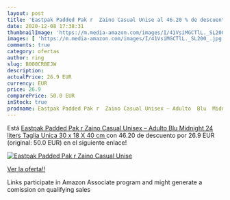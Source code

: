 ```yaml
---
layout: post
title: 'Eastpak Padded Pak r  Zaino Casual Unise al 46.20 % de descuento'
date: 2020-12-08 17:38:31
thumbnailImage: 'https://m.media-amazon.com/images/I/41VsiMGCTlL._SL200_.jpg'
images: [ 'https://m.media-amazon.com/images/I/41VsiMGCTlL._SL200_.jpg' ]
comments: true
category: ofertas
author: ring
slug: B000CRBEJW
description:
actualPrice: 26.9 EUR
currency: EUR
price: 26.9
comparePrice: 50.0 EUR
inStock: true
prodname: Eastpak Padded Pak r  Zaino Casual Unisex – Adulto  Blu  Midnight   24 liters  Taglia Unica  30 x 18 X 40 cm 
---
```


Está [Eastpak Padded Pak r  Zaino Casual Unisex – Adulto  Blu  Midnight   24 liters  Taglia Unica  30 x 18 X 40 cm ](https://www.amazon.it/dp/B000CRBEJW/?tag=tolees00-21) con 46.20 de descuento por 26.9 EUR (original: 50.0 EUR) en el siguiente enlace!

[![Eastpak Padded Pak r  Zaino Casual Unise](https://m.media-amazon.com/images/I/41VsiMGCTlL._SL200_.jpg)](https://www.amazon.it/dp/B000CRBEJW/?tag=tolees00-21)

[Ver la oferta!!](https://www.amazon.it/dp/B000CRBEJW/?tag=tolees00-21)

Links participate in Amazon Associate program and might generate a comission on qualifying sales


